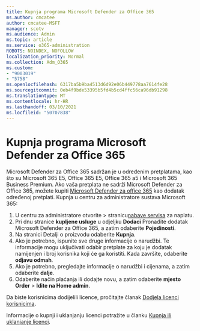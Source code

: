 ```yaml
---
title: Kupnja programa Microsoft Defender za Office 365
ms.author: cmcatee
author: cmcatee-MSFT
manager: scotv
ms.audience: Admin
ms.topic: article
ms.service: o365-administration
ROBOTS: NOINDEX, NOFOLLOW
localization_priority: Normal
ms.collection: Adm_O365
ms.custom:
- "9003019"
- "5758"
ms.openlocfilehash: 6317ba5b9ba4513d6d92e06b449778aa7614fe28
ms.sourcegitcommit: 0eb4f9bde53395b5fd4b5cd4ffc56ca96db91298
ms.translationtype: MT
ms.contentlocale: hr-HR
ms.lasthandoff: 03/10/2021
ms.locfileid: "50707838"
---
```

# <a name="purchase-microsoft-defender-for-office-365"></a>Kupnja programa Microsoft Defender za Office 365

Microsoft Defender za Office 365 sadržan je u određenim pretplatama, kao što su Microsoft 365 E5, Office 365 E5, Office 365 a5 i Microsoft 365 Business Premium. Ako vaša pretplata ne sadrži Microsoft Defender za Office 365, možete kupiti [Microsoft Defender za office 365](https://docs.microsoft.com/microsoft-365/security/office-365-security/office-365-atp) kao dodatak određenoj pretplati. Kupnja u centru za administratore sustava Microsoft 365:

1. U centru za administratore otvorite   >  stranicu[nabave servisa](https://go.microsoft.com/fwlink/p/?linkid=868433) za naplatu.
2. Pri dnu stranice **kupljene usluge** u odjeljku **Dodaci** Pronađite dodatak Microsoft Defender za Office 365, a zatim odaberite **Pojedinosti**.
3. Na stranici Detalji o proizvodu odaberite **Kupnja**.
4. Ako je potrebno, ispunite sve druge informacije o narudžbi. Te informacije mogu uključivati odabir pretplate za koju je dodatak namijenjen i broj korisnika koji će ga koristiti. Kada završite, odaberite **odjavu odmah**.
5. Ako je potrebno, pregledajte informacije o narudžbi i cijenama, a zatim odaberite **dalje**.
6. Odaberite način plaćanja ili dodajte novu, a zatim odaberite **mjesto Order**  >  **Idite na Home admin**.

Da biste korisnicima dodijelili licence, pročitajte članak [Dodjela licenci korisnicima](https://docs.microsoft.com/microsoft-365/admin/manage/assign-licenses-to-users?view=o365-worldwide).

Informacije o kupnji i uklanjanju licenci potražite u članku [Kupnja ili uklanjanje licenci](https://docs.microsoft.com/microsoft-365/commerce/licenses/buy-licenses#buy-or-remove-licenses-for-your-business-subscription).